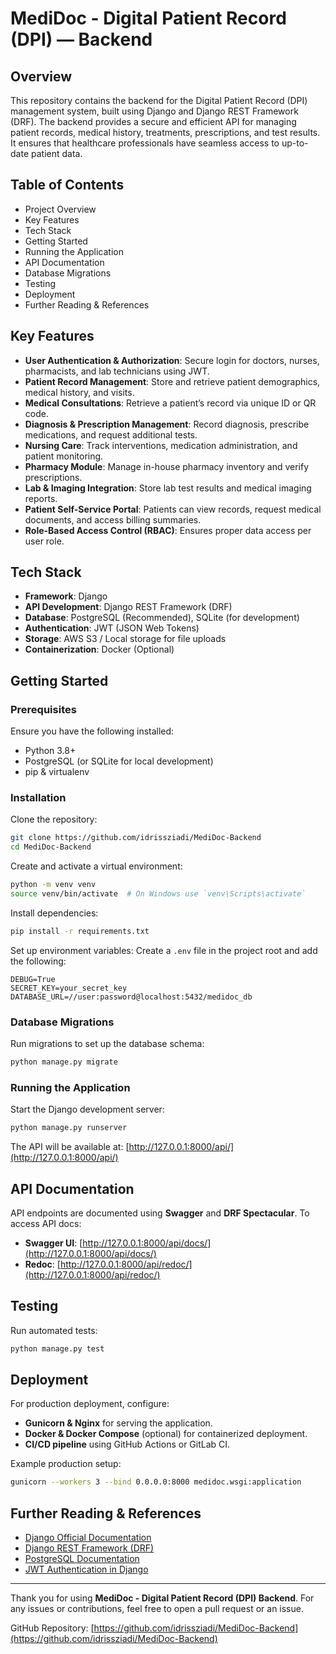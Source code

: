 # MediDoc - Digital Patient Record (DPI) — Backend

## Overview
This repository contains the backend for the Digital Patient Record (DPI) management system, built using Django and Django REST Framework (DRF). The backend provides a secure and efficient API for managing patient records, medical history, treatments, prescriptions, and test results. It ensures that healthcare professionals have seamless access to up-to-date patient data.

## Table of Contents
- Project Overview
- Key Features
- Tech Stack
- Getting Started
- Running the Application
- API Documentation
- Database Migrations
- Testing
- Deployment
- Further Reading & References

## Key Features
- **User Authentication & Authorization**: Secure login for doctors, nurses, pharmacists, and lab technicians using JWT.
- **Patient Record Management**: Store and retrieve patient demographics, medical history, and visits.
- **Medical Consultations**: Retrieve a patient’s record via unique ID or QR code.
- **Diagnosis & Prescription Management**: Record diagnosis, prescribe medications, and request additional tests.
- **Nursing Care**: Track interventions, medication administration, and patient monitoring.
- **Pharmacy Module**: Manage in-house pharmacy inventory and verify prescriptions.
- **Lab & Imaging Integration**: Store lab test results and medical imaging reports.
- **Patient Self-Service Portal**: Patients can view records, request medical documents, and access billing summaries.
- **Role-Based Access Control (RBAC)**: Ensures proper data access per user role.

## Tech Stack
- **Framework**: Django
- **API Development**: Django REST Framework (DRF)
- **Database**: PostgreSQL (Recommended), SQLite (for development)
- **Authentication**: JWT (JSON Web Tokens)
- **Storage**: AWS S3 / Local storage for file uploads
- **Containerization**: Docker (Optional)

## Getting Started
### Prerequisites
Ensure you have the following installed:
- Python 3.8+
- PostgreSQL (or SQLite for local development)
- pip & virtualenv

### Installation
Clone the repository:
```bash
git clone https://github.com/idrissziadi/MediDoc-Backend
cd MediDoc-Backend
```
Create and activate a virtual environment:
```bash
python -m venv venv
source venv/bin/activate  # On Windows use `venv\Scripts\activate`
```
Install dependencies:
```bash
pip install -r requirements.txt
```
Set up environment variables:
Create a `.env` file in the project root and add the following:
```env
DEBUG=True
SECRET_KEY=your_secret_key
DATABASE_URL=//user:password@localhost:5432/medidoc_db
```

### Database Migrations
Run migrations to set up the database schema:
```bash
python manage.py migrate
```

### Running the Application
Start the Django development server:
```bash
python manage.py runserver
```
The API will be available at:
[http://127.0.0.1:8000/api/](http://127.0.0.1:8000/api/)

## API Documentation
API endpoints are documented using **Swagger** and **DRF Spectacular**.
To access API docs:
- **Swagger UI**: [http://127.0.0.1:8000/api/docs/](http://127.0.0.1:8000/api/docs/)
- **Redoc**: [http://127.0.0.1:8000/api/redoc/](http://127.0.0.1:8000/api/redoc/)

## Testing
Run automated tests:
```bash
python manage.py test
```

## Deployment
For production deployment, configure:
- **Gunicorn & Nginx** for serving the application.
- **Docker & Docker Compose** (optional) for containerized deployment.
- **CI/CD pipeline** using GitHub Actions or GitLab CI.

Example production setup:
```bash
gunicorn --workers 3 --bind 0.0.0.0:8000 medidoc.wsgi:application
```

## Further Reading & References
- [Django Official Documentation](https://docs.djangoproject.com/en/stable/)
- [Django REST Framework (DRF)](https://www.django-rest-framework.org/)
- [PostgreSQL Documentation](https://www.postgresql.org/docs/)
- [JWT Authentication in Django](https://django-rest-framework-simplejwt.readthedocs.io/en/latest/)

---
Thank you for using **MediDoc - Digital Patient Record (DPI) Backend**. For any issues or contributions, feel free to open a pull request or an issue.

GitHub Repository: [https://github.com/idrissziadi/MediDoc-Backend](https://github.com/idrissziadi/MediDoc-Backend)

